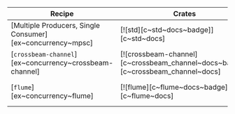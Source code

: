 | Recipe | Crates | Categories |
|--------|--------|------------|
| [Multiple Producers, Single Consumer][ex~concurrency~mpsc] | [![std][c~std~docs~badge]][c~std~docs] | [![cat~concurrency][cat~concurrency~badge]][cat~concurrency] |
| [`crossbeam-channel`][ex~concurrency~crossbeam-channel] | [![crossbeam-channel][c~crossbeam_channel~docs~badge]][c~crossbeam_channel~docs] | [![cat~concurrency][cat~concurrency~badge]][cat~concurrency] |
| [`flume`][ex~concurrency~flume] | [![flume][c~flume~docs~badge]][c~flume~docs] | [![cat~concurrency][cat~concurrency~badge]][cat~concurrency] |
